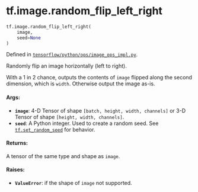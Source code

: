 <div itemscope itemtype="http://developers.google.com/ReferenceObject">
<meta itemprop="name" content="tf.image.random_flip_left_right" />
<meta itemprop="path" content="Stable" />
</div>

# tf.image.random_flip_left_right

``` python
tf.image.random_flip_left_right(
    image,
    seed=None
)
```



Defined in [`tensorflow/python/ops/image_ops_impl.py`](/code/stable/tensorflow/python/ops/image_ops_impl.py).

Randomly flip an image horizontally (left to right).

With a 1 in 2 chance, outputs the contents of `image` flipped along the
second dimension, which is `width`.  Otherwise output the image as-is.

#### Args:

* <b>`image`</b>: 4-D Tensor of shape `[batch, height, width, channels]` or
         3-D Tensor of shape `[height, width, channels]`.
* <b>`seed`</b>: A Python integer. Used to create a random seed. See
    <a href="../../tf/random/set_random_seed.md"><code>tf.set_random_seed</code></a>
    for behavior.


#### Returns:

A tensor of the same type and shape as `image`.


#### Raises:

* <b>`ValueError`</b>: if the shape of `image` not supported.